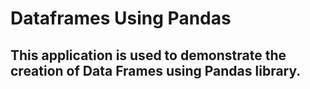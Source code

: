 # Dataframes Using Pandas

## This application is used to demonstrate the creation of Data Frames using Pandas library.
